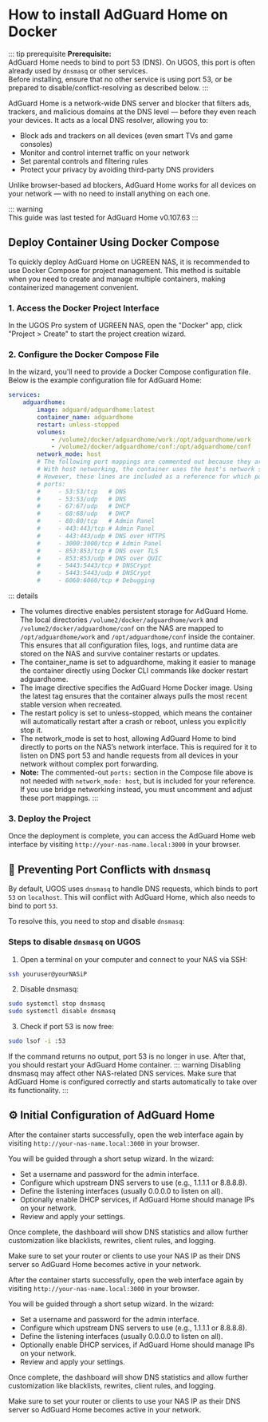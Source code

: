 # How to install AdGuard Home on Docker

::: tip prerequisite
**Prerequisite:**  
AdGuard Home needs to bind to port 53 (DNS). On UGOS, this port is often already used by `dnsmasq` or other services.  
Before installing, ensure that no other service is using port 53, or be prepared to disable/conflict-resolving as described below.
:::

AdGuard Home is a network-wide DNS server and blocker that filters ads, trackers, and malicious domains at the DNS level — before they even reach your devices. It acts as a local DNS resolver, allowing you to:

  - Block ads and trackers on all devices (even smart TVs and game consoles)
  - Monitor and control internet traffic on your network
  - Set parental controls and filtering rules
  - Protect your privacy by avoiding third-party DNS providers

Unlike browser-based ad blockers, AdGuard Home works for all devices on your network — with no need to install anything on each one.

::: warning  
This guide was last tested for AdGuard Home v0.107.63
:::  

## Deploy Container Using Docker Compose

To quickly deploy AdGuard Home on UGREEN NAS, it is recommended to use Docker Compose for project management. This method is suitable when you need to create and manage multiple containers, making containerized management convenient.

### 1. Access the Docker Project Interface

In the UGOS Pro system of UGREEN NAS, open the "Docker" app, click "Project > Create" to start the project creation wizard.

### 2. Configure the Docker Compose File

In the wizard, you'll need to provide a Docker Compose configuration file. Below is the example configuration file for AdGuard Home:

```yml
services:
    adguardhome:
        image: adguard/adguardhome:latest
        container_name: adguardhome
        restart: unless-stopped
        volumes:
            - /volume2/docker/adguardhome/work:/opt/adguardhome/work
            - /volume2/docker/adguardhome/conf:/opt/adguardhome/conf
        network_mode: host
        # The following port mappings are commented out because they are not required when using network_mode: host.
        # With host networking, the container uses the host's network stack directly and can bind to the necessary ports without explicit mappings.
        # However, these lines are included as a reference for which ports AdGuard Home typically uses, in case you ever switch to bridge mode or need to troubleshoot:
        # ports:
        #     - 53:53/tcp   # DNS
        #     - 53:53/udp   # DNS
        #     - 67:67/udp   # DHCP
        #     - 68:68/udp   # DHCP
        #     - 80:80/tcp   # Admin Panel
        #     - 443:443/tcp # Admin Panel
        #     - 443:443/udp # DNS over HTTPS
        #     - 3000:3000/tcp # Admin Panel
        #     - 853:853/tcp # DNS over TLS
        #     - 853:853/udp # DNS over QUIC
        #     - 5443:5443/tcp # DNSCrypt
        #     - 5443:5443/udp # DNSCrypt
        #     - 6060:6060/tcp # Debugging
```

::: details

  - The volumes directive enables persistent storage for AdGuard Home. The local directories `/volume2/docker/adguardhome/work` and `/volume2/docker/adguardhome/conf` on the NAS are mapped to `/opt/adguardhome/work` and `/opt/adguardhome/conf` inside the container. This ensures that all configuration files, logs, and runtime data are stored on the NAS and survive container restarts or updates.
  - The container_name is set to adguardhome, making it easier to manage the container directly using Docker CLI commands like docker restart adguardhome.
  - The image directive specifies the AdGuard Home Docker image. Using the latest tag ensures that the container always pulls the most recent stable version when recreated.
  - The restart policy is set to unless-stopped, which means the container will automatically restart after a crash or reboot, unless you explicitly stop it.
  - The network_mode is set to host, allowing AdGuard Home to bind directly to ports on the NAS’s network interface. This is required for it to listen on DNS port 53 and handle requests from all devices in your network without complex port forwarding.
  - **Note:** The commented-out `ports:` section in the Compose file above is not needed with `network_mode: host`, but is included for your reference. If you use bridge networking instead, you must uncomment and adjust these port mappings.
:::

### 3. Deploy the Project

Once the deployment is complete, you can access the AdGuard Home web interface by visiting `http://your-nas-name.local:3000` in your browser.

## 🛑 Preventing Port Conflicts with `dnsmasq`

By default, UGOS uses `dnsmasq` to handle DNS requests, which binds to port `53` on `localhost`. This will conflict with AdGuard Home, which also needs to bind to port `53`.

To resolve this, you need to stop and disable `dnsmasq`:

### Steps to disable `dnsmasq` on UGOS

1. Open a terminal on your computer and connect to your NAS via SSH:

```bash
ssh youruser@yourNASiP
```

2. Disable dnsmasq:

```bash
sudo systemctl stop dnsmasq
sudo systemctl disable dnsmasq
```

3. Check if port 53 is now free:

```bash
sudo lsof -i :53
```

If the command returns no output, port 53 is no longer in use. After that, you should restart your AdGuard Home container.
::: warning
 Disabling dnsmasq may affect other NAS-related DNS services. Make sure that AdGuard Home is configured correctly and starts automatically to take over its functionality.
:::

## ⚙️ Initial Configuration of AdGuard Home

After the container starts successfully, open the web interface again by visiting  `http://your-nas-name.local:3000` in your browser.

You will be guided through a short setup wizard. In the wizard:

- Set a username and password for the admin interface.
- Configure which upstream DNS servers to use (e.g., 1.1.1.1 or 8.8.8.8).
- Define the listening interfaces (usually 0.0.0.0 to listen on all).
- Optionally enable DHCP services, if AdGuard Home should manage IPs on your network.
- Review and apply your settings.

Once complete, the dashboard will show DNS statistics and allow further customization like blacklists, rewrites, client rules, and logging.

Make sure to set your router or clients to use your NAS IP as their DNS server so AdGuard Home becomes active in your network.

After the container starts successfully, open the web interface again by visiting  `http://your-nas-name.local:3000` in your browser.

You will be guided through a short setup wizard. In the wizard:

- Set a username and password for the admin interface.
- Configure which upstream DNS servers to use (e.g., 1.1.1.1 or 8.8.8.8).
- Define the listening interfaces (usually 0.0.0.0 to listen on all).
- Optionally enable DHCP services, if AdGuard Home should manage IPs on your network.
- Review and apply your settings.

Once complete, the dashboard will show DNS statistics and allow further customization like blacklists, rewrites, client rules, and logging.

Make sure to set your router or clients to use your NAS IP as their DNS server so AdGuard Home becomes active in your network.

